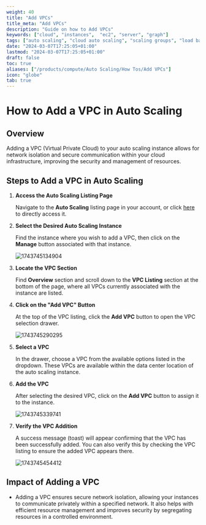 ```yaml
---
weight: 40
title: "Add VPCs"
title_meta: "Add VPCs"
description: "Guide on how to Add VPCs"
keywords: ["cloud", "instances",  "ec2", "server", "graph"]
tags: ["auto scaling", "cloud auto scaling", "scaling groups", "load balancing", "automatic resource scaling"]
date: "2024-03-07T17:25:05+01:00"
lastmod: "2024-03-07T17:25:05+01:00"
draft: false
toc: true
aliases: ["/products/compute/Auto Scaling/How Tos/Add VPCs"]
icon: "globe"
tab: true
---
```


# **How to Add a VPC in Auto Scaling**

## **Overview**

Adding a VPC (Virtual Private Cloud) to your auto scaling instance allows for network isolation and secure communication within your cloud infrastructure, improving the security and management of resources.

## **Steps to Add a VPC in Auto Scaling**

1. **Access the Auto Scaling Listing Page**

   Navigate to the **Auto Scaling** listing page in your account, or click [here ](https://console.utho.com/auto-scaling "Auto Scaling Listing Page")to directly access it.
2. **Select the Desired Auto Scaling Instance**

   Find the instance where you wish to add a VPC, then click on the **Manage** button associated with that instance.

   ![1743745134904](image/index/1743745134904.png)
3. **Locate the VPC Section**

   Find **Overview** section and scroll down to the **VPC Listing** section at the bottom of the page, where all VPCs currently associated with the instance are listed.
4. **Click on the "Add VPC" Button**

   At the top of the VPC listing, click the **Add VPC** button to open the VPC selection drawer.

   ![1743745290295](image/index/1743745290295.png)
5. **Select a VPC**

   In the drawer, choose a VPC from the available options listed in the dropdown. These VPCs are available within the data center location of the auto scaling instance.
6. **Add the VPC**

   After selecting the desired VPC, click on the **Add VPC** button to assign it to the instance.

   ![1743745339741](image/index/1743745339741.png)
7. **Verify the VPC Addition**

   A success message (toast) will appear confirming that the VPC has been successfully added. You can also verify this by checking the VPC listing to ensure the added VPC appears there.

   ![1743745454412](image/index/1743745454412.png)

## **Impact of Adding a VPC**

* Adding a VPC ensures secure network isolation, allowing your instances to communicate privately within a specified network. It also helps with efficient resource management and improves security by segregating resources in a controlled environment.
